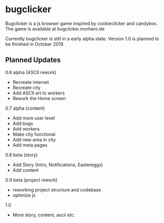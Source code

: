 # bugclicker

Bugclicker is a js browser game inspired by cookieclicker and candybox.
The game is available at bugclicker.morhero.de

Currently bugclicker is still in a early alpha state. Version 1.0 is planned to be finished in October 2019.

## Planned Updates

0.6 alpha (ASCII rework)
- Recreate internet
- Recreate city
- Add ASCII art to workers
- Rework the Home screen

0.7 alpha (content)
- Add more user level
- Add bugs
- Add workers
- Make city functional
- Add new area in city
- Add meta pages

0.8 beta (story)
- Add Story (Intro, Notifications, Eastereggs)
- Add content

0.9 beta (project rework)
- reworking project structure and codebase
- optimize js 

1.0
- More story, content, ascii etc.
